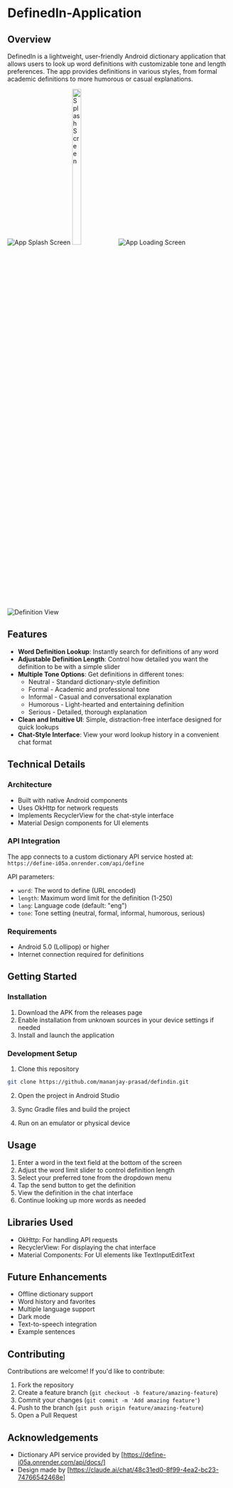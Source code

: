 # DefinedIn-Application

## Overview
DefinedIn is a lightweight, user-friendly Android dictionary application that allows users to look up word definitions with customizable tone and length preferences. The app provides definitions in various styles, from formal academic definitions to more humorous or casual explanations.

![App Splash Screen](images/SplashScreen.jpeg)
<img src="images/LoadingScreen.jpeg" width="20%" height="30%" alt="Splash Screen">
![App Loading Screen](images/LoadingScreen.jpeg)
![Definition View](images/HomeScreen.jpeg)


## Features

- **Word Definition Lookup**: Instantly search for definitions of any word
- **Adjustable Definition Length**: Control how detailed you want the definition to be with a simple slider
- **Multiple Tone Options**: Get definitions in different tones:
  - Neutral - Standard dictionary-style definition
  - Formal - Academic and professional tone
  - Informal - Casual and conversational explanation
  - Humorous - Light-hearted and entertaining definition
  - Serious - Detailed, thorough explanation
- **Clean and Intuitive UI**: Simple, distraction-free interface designed for quick lookups
- **Chat-Style Interface**: View your word lookup history in a convenient chat format

## Technical Details

### Architecture
- Built with native Android components
- Uses OkHttp for network requests
- Implements RecyclerView for the chat-style interface
- Material Design components for UI elements

### API Integration
The app connects to a custom dictionary API service hosted at: `https://define-i05a.onrender.com/api/define`

API parameters:
- `word`: The word to define (URL encoded)
- `length`: Maximum word limit for the definition (1-250)
- `lang`: Language code (default: "eng")
- `tone`: Tone setting (neutral, formal, informal, humorous, serious)

### Requirements
- Android 5.0 (Lollipop) or higher
- Internet connection required for definitions

## Getting Started

### Installation
1. Download the APK from the releases page
2. Enable installation from unknown sources in your device settings if needed
3. Install and launch the application

### Development Setup
1. Clone this repository
```bash
git clone https://github.com/mananjay-prasad/defindin.git
```

2. Open the project in Android Studio

3. Sync Gradle files and build the project

4. Run on an emulator or physical device

## Usage

1. Enter a word in the text field at the bottom of the screen
2. Adjust the word limit slider to control definition length
3. Select your preferred tone from the dropdown menu
4. Tap the send button to get the definition
5. View the definition in the chat interface
6. Continue looking up more words as needed

## Libraries Used

- OkHttp: For handling API requests
- RecyclerView: For displaying the chat interface
- Material Components: For UI elements like TextInputEditText

## Future Enhancements

- Offline dictionary support
- Word history and favorites
- Multiple language support
- Dark mode
- Text-to-speech integration
- Example sentences

## Contributing

Contributions are welcome! If you'd like to contribute:

1. Fork the repository
2. Create a feature branch (`git checkout -b feature/amazing-feature`)
3. Commit your changes (`git commit -m 'Add amazing feature'`)
4. Push to the branch (`git push origin feature/amazing-feature`)
5. Open a Pull Request


## Acknowledgements

- Dictionary API service provided by [https://define-i05a.onrender.com/api/docs/]
- Design made by [https://claude.ai/chat/48c31ed0-8f99-4ea2-bc23-74766542468e]
